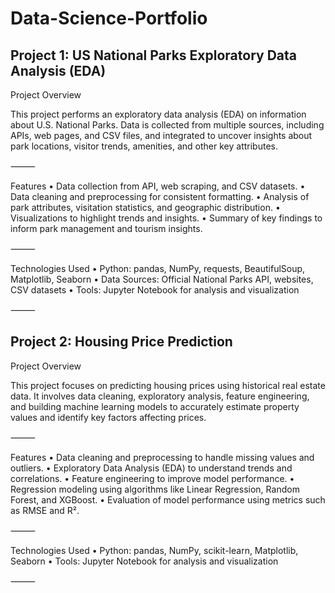 # Data-Science-Portfolio

## Project 1: US National Parks Exploratory Data Analysis (EDA)

Project Overview

This project performs an exploratory data analysis (EDA) on information about U.S. National Parks. Data is collected from multiple sources, including APIs, web pages, and CSV files, and integrated to uncover insights about park locations, visitor trends, amenities, and other key attributes.

⸻

Features
	•	Data collection from API, web scraping, and CSV datasets.
	•	Data cleaning and preprocessing for consistent formatting.
	•	Analysis of park attributes, visitation statistics, and geographic distribution.
	•	Visualizations to highlight trends and insights.
	•	Summary of key findings to inform park management and tourism insights.

⸻

Technologies Used
	•	Python: pandas, NumPy, requests, BeautifulSoup, Matplotlib, Seaborn
	•	Data Sources: Official National Parks API, websites, CSV datasets
	•	Tools: Jupyter Notebook for analysis and visualization

⸻

## Project 2: Housing Price Prediction

Project Overview

This project focuses on predicting housing prices using historical real estate data. It involves data cleaning, exploratory analysis, feature engineering, and building machine learning models to accurately estimate property values and identify key factors affecting prices.

⸻

Features
	•	Data cleaning and preprocessing to handle missing values and outliers.
	•	Exploratory Data Analysis (EDA) to understand trends and correlations.
	•	Feature engineering to improve model performance.
	•	Regression modeling using algorithms like Linear Regression, Random Forest, and XGBoost.
	•	Evaluation of model performance using metrics such as RMSE and R².

⸻

Technologies Used
	•	Python: pandas, NumPy, scikit-learn, Matplotlib, Seaborn
	•	Tools: Jupyter Notebook for analysis and visualization

⸻
